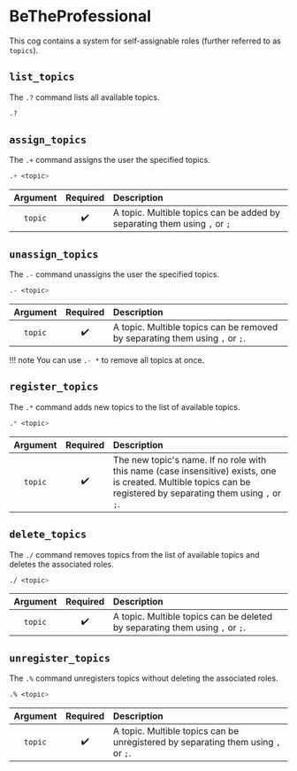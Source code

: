 # BeTheProfessional

This cog contains a system for self-assignable roles (further referred to as `topics`).


## `list_topics`

The `.?` command lists all available topics.

```css
.?
```


## `assign_topics`

The `.+` command assigns the user the specified topics.

```css
.+ <topic>
```

|Argument|Required|Description|
|:------:|:------:|:----------|
|`topic`|:heavy_check_mark:|A topic. Multible topics can be added by separating them using `,` or `;`|


## `unassign_topics`

The `.-` command unassigns the user the specified topics.

```css
.- <topic>
```

|Argument|Required|Description|
|:------:|:------:|:----------|
|`topic`|:heavy_check_mark:|A topic. Multible topics can be removed by separating them using `,` or `;`.|

!!! note
    You can use `.- *` to remove all topics at once.


## `register_topics`

The `.*` command adds new topics to the list of available topics.

```css
.* <topic>
```

|Argument|Required|Description|
|:------:|:------:|:----------|
|`topic`|:heavy_check_mark:|The new topic's name. If no role with this name (case insensitive) exists, one is created. Multible topics can be registered by separating them using `,` or `;`.|


## `delete_topics`

The `./` command removes topics from the list of available topics and deletes the associated roles.

```css
./ <topic>
```

|Argument|Required|Description|
|:------:|:------:|:----------|
|`topic`|:heavy_check_mark:|A topic. Multible topics can be deleted by separating them using `,` or `;`.|


## `unregister_topics`

The `.%` command unregisters topics without deleting the associated roles.

```css
.% <topic>
```

|Argument|Required|Description|
|:------:|:------:|:----------|
|`topic`|:heavy_check_mark:|A topic. Multible topics can be unregistered by separating them using `,` or `;`.|

